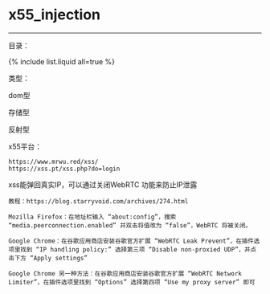 # x55_injection

---

目录：

{% include list.liquid all=true %}

类型：

dom型

存储型

反射型

x55平台：

```
https://www.mrwu.red/xss/
https://xss.pt/xss.php?do=login
```

xss能弹回真实IP，可以通过关闭WebRTC 功能来防止IP泄露

```
教程：https://blog.starryvoid.com/archives/274.html
```

```
Mozilla Firefox：在地址栏输入 “about:config”，搜索 “media.peerconnection.enabled” 并双击将值改为 “false”，WebRTC 将被关闭。

Google Chrome：在谷歌应用商店安装谷歌官方扩展 “WebRTC Leak Prevent”，在插件选项里找到 “IP handling policy:” 选择第三项 “Disable non-proxied UDP”，并点击下方 “Apply settings”

Google Chrome 另一种方法：在谷歌应用商店安装谷歌官方扩展 “WebRTC Network Limiter”，在插件选项里找到 “Options” 选择第四项 “Use my proxy server” 即可
```

